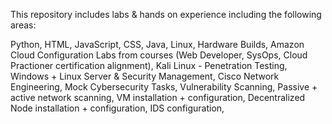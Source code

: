 This repository includes labs & hands on experience including the following areas:

Python,
HTML,
JavaScript,
CSS,
Java,
Linux,
Hardware Builds,
Amazon Cloud Configuration Labs from courses (Web Developer, SysOps, Cloud Practioner certification alignment),
Kali Linux - Penetration Testing,
Windows + Linux Server & Security Management,
Cisco Network Engineering,
Mock Cybersecurity Tasks,
Vulnerability Scanning,
Passive + active network scanning,
VM installation + configuration,
Decentralized Node installation + configuration,
IDS configuration,